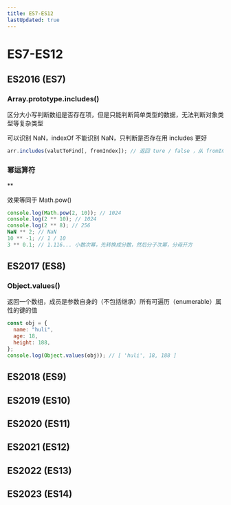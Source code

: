 ```yaml
---
title: ES7-ES12
lastUpdated: true
---
```


# ES7-ES12

## ES2016 (ES7)

### Array.prototype.includes()

区分大小写判断数组是否存在项，但是只能判断简单类型的数据，无法判断对象类型等复杂类型

可以识别 NaN，indexOf 不能识别 NaN，只判断是否存在用 includes 更好

```js
arr.includes(valutToFind[, fromIndex]); // 返回 ture / false ，从 fromIndex 开始找，默认为 0 ，负数则是从末尾开始往前跳 fromIndex 绝对值个索引
```

### 幂运算符

\*\*

效果等同于 Math.pow()

```js
console.log(Math.pow(2, 10)); // 1024
console.log(2 ** 10); // 1024
console.log(2 ** 8); // 256
NaN ** 2; // NaN
10 ** -1; // 1 / 10
3 ** 0.1; // 1.116... 小数次幂，先转换成分数，然后分子次幂，分母开方
```

## ES2017 (ES8)

### Object.values()

返回一个数组，成员是参数自身的（不包括继承）所有可遍历（enumerable）属性的键的值

```js
const obj = {
  name: "huli",
  age: 18,
  height: 188,
};
console.log(Object.values(obj)); // [ 'huli', 18, 188 ]
```

## ES2018 (ES9)

## ES2019 (ES10)

## ES2020 (ES11)

## ES2021 (ES12)

## ES2022 (ES13)

## ES2023 (ES14)
